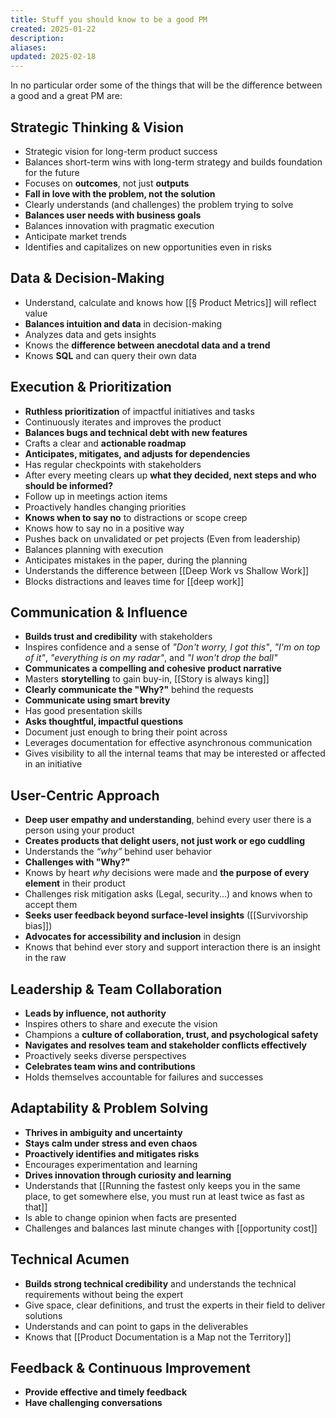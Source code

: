 ```yaml
---
title: Stuff you should know to be a good PM
created: 2025-01-22
description: 
aliases: 
updated: 2025-02-18
---
```


In no particular order some of the things that will be the difference between a good and a great PM are:

## Strategic Thinking & Vision
- Strategic vision for long-term product success
- Balances short-term wins with long-term strategy and builds foundation for the future
- Focuses on **outcomes**, not just **outputs**
- **Fall in love with the problem, not the solution**
- Clearly understands (and challenges) the problem trying to solve
- **Balances user needs with business goals**
- Balances innovation with pragmatic execution
- Anticipate market trends
- Identifies and capitalizes on new opportunities even in risks

## Data & Decision-Making
- Understand, calculate and knows how [[§ Product Metrics]] will reflect value
- **Balances intuition and data** in decision-making
- Analyzes data and gets insights
- Knows the **difference between anecdotal data and a trend**
- Knows **SQL** and can query their own data

## Execution & Prioritization
- **Ruthless prioritization** of impactful initiatives and tasks
- Continuously iterates and improves the product
- **Balances bugs and technical debt with new features**
- Crafts a clear and **actionable roadmap**
- **Anticipates, mitigates, and adjusts for dependencies**
- Has regular checkpoints with stakeholders
- After every meeting clears up **what they decided, next steps and who should be informed?**
- Follow up in meetings action items
- Proactively handles changing priorities
- **Knows when to say no** to distractions or scope creep
- Knows how to say no in a positive way
- Pushes back on unvalidated or pet projects (Even from leadership)
- Balances planning with execution
- Anticipates mistakes in the paper, during the planning
- Understands the difference between [[Deep Work vs Shallow Work]]
- Blocks distractions and leaves time for [[deep work]]

## Communication & Influence
- **Builds trust and credibility** with stakeholders
- Inspires confidence and a sense of *"Don't worry, I got this"*, *"I'm on top of it"*, *"everything is on my radar"*, and *"I won't drop the ball"*
- **Communicates a compelling and cohesive product narrative**
- Masters **storytelling** to gain buy-in, [[Story is always king]]
- **Clearly communicate the "Why?"** behind the requests
- **Communicate using smart brevity**
- Has good presentation skills
- **Asks thoughtful, impactful questions**
- Document just enough to bring their point across
- Leverages documentation for effective asynchronous communication
- Gives visibility to all the internal teams that may be interested or affected in an initiative

## User-Centric Approach
- **Deep user empathy and understanding**, behind every user there is a person using your product
- **Creates products that delight users, not just work or ego cuddling**
- Understands the *“why”* behind user behavior
- **Challenges with "Why?"**
- Knows by heart *why* decisions were made and **the purpose of every element** in their product
- Challenges risk mitigation asks (Legal, security...) and knows when to accept them
- **Seeks user feedback beyond surface-level insights** ([[Survivorship bias]])
- **Advocates for accessibility and inclusion** in design
- Knows that behind ever story and support interaction there is an insight in the raw

## Leadership & Team Collaboration
- **Leads by influence, not authority**
- Inspires others to share and execute the vision
- Champions a **culture of collaboration, trust, and psychological safety**
- **Navigates and resolves team and stakeholder conflicts effectively**
- Proactively seeks diverse perspectives
- **Celebrates team wins and contributions**
- Holds themselves accountable for failures and successes

## Adaptability & Problem Solving
- **Thrives in ambiguity and uncertainty**
- **Stays calm under stress and even chaos**
- **Proactively identifies and mitigates risks**
- Encourages experimentation and learning
- **Drives innovation through curiosity and learning**
- Understands that [[Running the fastest only keeps you in the same place, to get somewhere else, you must run at least twice as fast as that]] 
- Is able to change opinion when facts are presented
- Challenges and balances last minute changes with [[opportunity cost]]

## Technical Acumen
- **Builds strong technical credibility** and understands the technical requirements without being the expert
- Give space, clear definitions, and trust the experts in their field to deliver solutions
- Understands and can point to gaps in the deliverables
- Knows that [[Product Documentation is a Map not the Territory]]

## Feedback & Continuous Improvement
- **Provide effective and timely feedback**
- **Have challenging conversations**